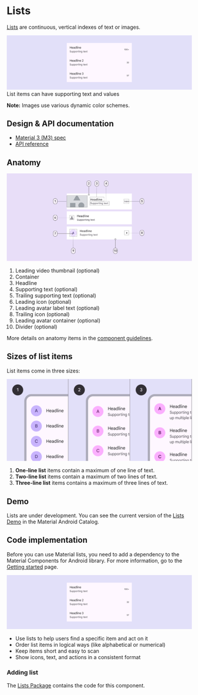 <!--docs:
title: "Lists"
layout: detail
section: components
excerpt: "Lists are continuous, vertical indexes of text or images."
iconId: list
path: /catalog/lists/
-->

# Lists

[Lists](https://m3.material.io/components/lists) are continuous, vertical
indexes of text or images.

![Different types of list items](assets/lists/list_hero.png) List items can have
supporting text and values

**Note:** Images use various dynamic color schemes.

## Design & API documentation

*   [Material 3 (M3) spec](https://m3.material.io/components/lists/overview/)
*   [API reference](https://developer.android.com/reference/com/google/android/material/lists/package-summary)

## Anatomy

![Anatomy of a list](assets/lists/lists_anatomy.png)

1.  Leading video thumbnail (optional)
2.  Container
3.  Headline
4.  Supporting text (optional)
5.  Trailing supporting text (optional)
6.  Leading icon (optional)
7.  Leading avatar label text (optional)
8.  Trailing icon (optional)
9.  Leading avatar container (optional)
10. Divider (optional)

More details on anatomy items in the
[component guidelines](https://m3.material.io/components/lists/guidelines#30e9b982-6d57-4163-8514-83761650db9f).

## Sizes of list items

List items come in three sizes:

![Three sizes of list items](assets/lists/lists_sizes.png)

1.  **One-line list** items contain a maximum of one line of text.
2.  **Two-line list** items contain a maximum of two lines of text.
3.  **Three-line list** items contains a maximum of three lines of text.

## Demo

Lists are under development. You can see the current version of the
[Lists Demo](https://github.com/material-components/material-components-android/tree/master/catalog/java/io/material/catalog/lists/)
in the Material Android Catalog.

## Code implementation

Before you can use Material lists, you need to add a dependency to the Material
Components for Android library. For more information, go to the
[Getting started](https://github.com/material-components/material-components-android/tree/master/docs/getting-started.md)
page.

![Example of a list](assets/lists/lists_hero.png)

*   Use lists to help users find a specific item and act on it
*   Order list items in logical ways (like alphabetical or numerical)
*   Keep items short and easy to scan
*   Show icons, text, and actions in a consistent format

### Adding list

The
[Lists Package](https://github.com/material-components/material-components-android/tree/master/lib/java/com/google/android/material/lists)
contains the code for this component.

